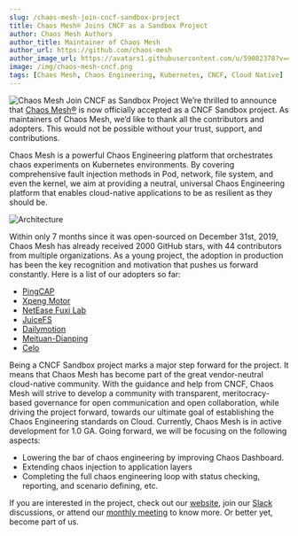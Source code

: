 ```yaml
---
slug: /chaos-mesh-join-cncf-sandbox-project
title: Chaos Mesh® Joins CNCF as a Sandbox Project
author: Chaos Mesh Authors
author_title: Maintainer of Chaos Mesh
author_url: https://github.com/chaos-mesh
author_image_url: https://avatars1.githubusercontent.com/u/59082378?v=4
image: /img/chaos-mesh-cncf.png
tags: [Chaos Mesh, Chaos Engineering, Kubernetes, CNCF, Cloud Native]
---
```


![Chaos Mesh Join CNCF as Sandbox Project](/img/chaos-mesh-cncf.png)
We’re thrilled to announce that [Chaos Mesh®](https://github.com/chaos-mesh/chaos-mesh) is now officially accepted as a CNCF Sandbox project. As maintainers of Chaos Mesh, we’d like to thank all the contributors and adopters. This would not be possible without your trust, support, and contributions.

<!--truncate-->

Chaos Mesh is a powerful Chaos Engineering platform that orchestrates chaos experiments on Kubernetes environments. By covering comprehensive fault injection methods in Pod, network, file system, and even the kernel, we aim at providing a neutral, universal Chaos Engineering platform that enables cloud-native applications to be as resilient as they should be.

![Architecture](/img/chaos-mesh.svg)

Within only 7 months since it was open-sourced on December 31st, 2019, Chaos Mesh has already received 2000 GitHub stars, with 44 contributors from multiple organizations. As a young project, the adoption in production has been the key recognition and motivation that pushes us forward constantly. Here is a list of our adopters so far:

* [PingCAP](http://www.pingcap.com)
* [Xpeng Motor](https://en.xiaopeng.com/)
* [NetEase Fuxi Lab](https://fuxi.163.com/en/about.html)
* [JuiceFS](http://juicefs.com/?hl=en)
* [Dailymotion](https://www.dailymotion.com/)
* [Meituan-Dianping](https://about.meituan.com/en)
* [Celo](https://celo.org/)

Being a CNCF Sandbox project marks a major step forward for the project. It means that Chaos Mesh has become part of the great vendor-neutral cloud-native community. With the guidance and help from CNCF, Chaos Mesh will strive to develop a community with transparent, meritocracy-based governance for open communication and open collaboration, while driving the project forward, towards our ultimate goal of establishing the Chaos Engineering standards on Cloud.
Currently, Chaos Mesh is in active development for 1.0 GA. Going forward, we will be focusing on the following aspects:

* Lowering the bar of chaos engineering by improving Chaos Dashboard.
* Extending chaos injection to application layers
* Completing the full chaos engineering loop with status checking, reporting, and scenario defining, etc.

If you are interested in the project, check out our [website](https://chaos-mesh.org/),  join our [Slack](https://cloud-native.slack.com/archives/C018JJ686BS) discussions, or attend our [monthly meeting](https://docs.google.com/document/d/1H8IfmhIJiJ1ltg-XLjqR_P_RaMHUGrl1CzvHnKM_9Sc/edit) to know more. Or better yet, become part of us.
